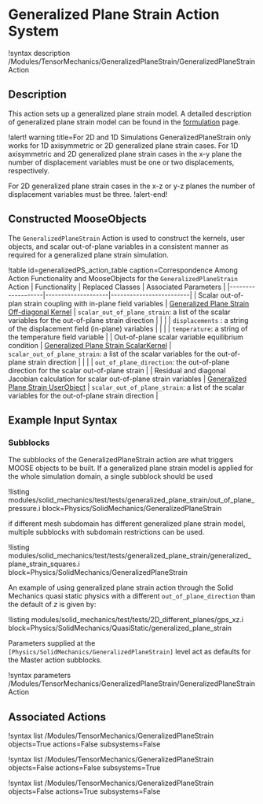 # Generalized Plane Strain Action System

!syntax description /Modules/TensorMechanics/GeneralizedPlaneStrain/GeneralizedPlaneStrainAction

## Description

This action sets up a generalized plane strain model. A detailed description of generalized plane strain model can be found in the [formulation](solid_mechanics/generalized_plane_strain.md) page.

!alert! warning title=For 2D and 1D Simulations
GeneralizedPlaneStrain only works for 1D axisymmetric or 2D generalized plane strain cases. For 1D axisymmetric and 2D generalized plane strain cases in the x-y plane the number of displacement variables must be one or two displacements, respectively.

For 2D generalized plane strain cases in the x-z or y-z planes the number of displacement variables must be three.
!alert-end!

## Constructed MooseObjects

The `GeneralizedPlaneStrain` Action is used to construct the kernels, user objects, and scalar out-of-plane variables in a consistent manner as required for a generalized plane strain simulation.

!table id=generalizedPS_action_table caption=Correspondence Among Action Functionality and MooseObjects for the `GeneralizedPlaneStrain` Action
| Functionality     | Replaced Classes   | Associated Parameters   |
|-------------------|--------------------|-------------------------|
| Scalar out-of-plan strain coupling with in-plane field variables | [Generalized Plane Strain Off-diagonal Kernel](/GeneralizedPlaneStrainOffDiag.md) | `scalar_out_of_plane_strain`: a list of the scalar variables for the out-of-plane strain direction |
| | | `displacements` : a string of the displacement field (in-plane) variables |
| | | `temperature`: a string of the temperature field variable |
| Out-of-plane scalar variable equilibrium condition | [Generalized Plane Strain ScalarKernel](/GeneralizedPlaneStrain.md) | `scalar_out_of_plane_strain`: a list of the scalar variables for the out-of-plane strain direction |
| | | `out_of_plane_direction`: the out-of-plane direction for the scalar out-of-plane strain |
| Residual and diagonal Jacobian calculation for scalar out-of-plane strain variables | [Generalized Plane Strain UserObject](/GeneralizedPlaneStrainUserObject.md) | `scalar_out_of_plane_strain`: a list of the scalar variables for the out-of-plane strain direction |

## Example Input Syntax

### Subblocks

The subblocks of the GeneralizedPlaneStrain action are what triggers MOOSE objects to be built.
If a generalized plane strain model is applied for the whole simulation domain, a single subblock should be used

!listing modules/solid_mechanics/test/tests/generalized_plane_strain/out_of_plane_pressure.i block=Physics/SolidMechanics/GeneralizedPlaneStrain

if different mesh subdomain has different generalized plane strain model, multiple subblocks with subdomain restrictions can be used.

!listing modules/solid_mechanics/test/tests/generalized_plane_strain/generalized_plane_strain_squares.i block=Physics/SolidMechanics/GeneralizedPlaneStrain

An example of using generalized plane strain action through the Solid Mechanics quasi static physics with a different `out_of_plane_direction` than the default of $z$  is given by:

!listing modules/solid_mechanics/test/tests/2D_different_planes/gps_xz.i block=Physics/SolidMechanics/QuasiStatic/generalized_plane_strain

Parameters supplied at the `[Physics/SolidMechanics/GeneralizedPlaneStrain]` level act as
defaults for the Master action subblocks.

!syntax parameters /Modules/TensorMechanics/GeneralizedPlaneStrain/GeneralizedPlaneStrainAction


## Associated Actions

!syntax list /Modules/TensorMechanics/GeneralizedPlaneStrain objects=True actions=False subsystems=False

!syntax list /Modules/TensorMechanics/GeneralizedPlaneStrain objects=False actions=False subsystems=True

!syntax list /Modules/TensorMechanics/GeneralizedPlaneStrain objects=False actions=True subsystems=False
